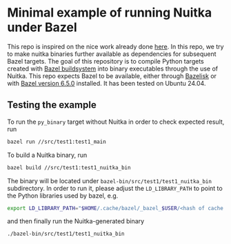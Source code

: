 # Minimal example of running Nuitka under Bazel

This repo is inspired on the nice work already done [here](https://github.com/chaosct/bazel_nuitka_test). In this repo, we try to make nuitka binaries further available as dependencies for subsequent Bazel targets.
The goal of this repository is to compile Python targets created with [Bazel buildsystem](https://github.com/bazelbuild/bazel) into binary executables through the use of Nuitka.
This repo expects Bazel to be available, either through [Bazelisk](https://github.com/bazelbuild/bazelisk) or with [Bazel version 6.5.0](https://github.com/bazelbuild/bazel/releases/tag/6.5.0) installed.
It has been tested on Ubuntu 24.04.

## Testing the example

To run the `py_binary` target without Nuitka in order to check expected result, run

```bash
bazel run //src/test1:test1_main
```

To build a Nuitka binary, run

```bash
bazel build //src/test1:test1_nuitka_bin
```

The binary will be located under `bazel-bin/src/test1/test1_nuitka_bin` subdirectory.
In order to run it, please adjust the `LD_LIBRARY_PATH` to point to the Python libraries used by bazel, e.g.

```bash
export LD_LIBRARY_PATH="$HOME/.cache/bazel/_bazel_$USER/<hash of cache dir>/execroot/nuitka_under_bazel/external/python_3_10_x86_64-unknown-linux-gnu/lib:$LD_LIBRARY_PATH"
```

and then finally run the Nuitka-generated binary

```bash
./bazel-bin/src/test1/test1_nuitka_bin
```
